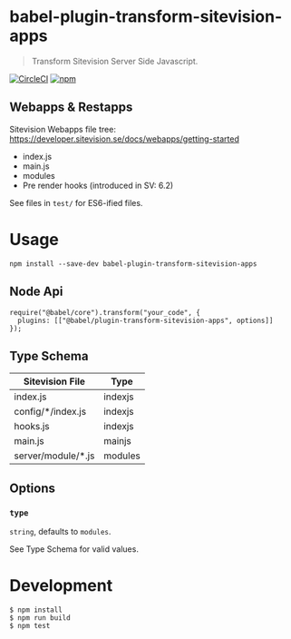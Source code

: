 # babel-plugin-transform-sitevision-apps

> Transform Sitevision Server Side Javascript.

[![CircleCI](https://circleci.com/gh/OlofFredriksson/babel-plugin-transform-sitevision-apps.svg?style=shield)](https://circleci.com/gh/OlofFredriksson/babel-plugin-transform-sitevision-apps) [![npm](https://img.shields.io/npm/v/babel-plugin-transform-sitevision-apps)](https://www.npmjs.com/package/babel-plugin-transform-sitevision-apps)

## Webapps & Restapps

Sitevision Webapps file tree: https://developer.sitevision.se/docs/webapps/getting-started

- index.js
- main.js
- modules
- Pre render hooks (introduced in SV: 6.2)

See files in `test/` for ES6-ified files.

# Usage

`npm install --save-dev babel-plugin-transform-sitevision-apps`

## Node Api

```
require("@babel/core").transform("your_code", {
  plugins: [["@babel/plugin-transform-sitevision-apps", options]]
});
```

## Type Schema

| Sitevision File     | Type    |
| ------------------- | ------- |
| index.js            | indexjs |
| config/\*/index.js  | indexjs |
| hooks.js            | indexjs |
| main.js             | mainjs  |
| server/module/\*.js | modules |

## Options

### `type`

`string`, defaults to `modules`.

See Type Schema for valid values.

# Development

```
$ npm install
$ npm run build
$ npm test
```
